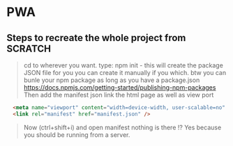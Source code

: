 # PWA

## Steps to recreate the whole project from SCRATCH

> cd to wherever you want.
> type: npm init - this will create the package JSON file for you you can create it manually if you which.
> btw you can bunle your npm package as long as you have a package.json
<https://docs.npmjs.com/getting-started/publishing-npm-packages>
>Then add the manifest json link the html page as well as view port

```html
  <meta name="viewport" content="width=device-width, user-scalable=no" />
  <link rel="manifest" href="manifest.json" />
```

>Now (ctrl+shift+i) and open manifest nothing is there !? Yes because you should be running from a server.
>
